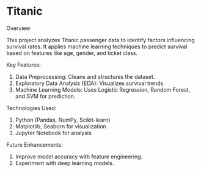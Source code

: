 # Titanic
Overview

This project analyzes Titanic passenger data to identify factors influencing survival rates. It applies machine learning techniques to predict survival based on features like age, gender, and ticket class.

Key Features:

1. Data Preprocessing: Cleans and structures the dataset.
2. Exploratory Data Analysis (EDA): Visualizes survival trends.
3. Machine Learning Models: Uses Logistic Regression, Random Forest, and SVM for prediction.

Technologies Used:

1. Python (Pandas, NumPy, Scikit-learn)
2. Matplotlib, Seaborn for visualization
3. Jupyter Notebook for analysis

Future Enhancements:

1. Improve model accuracy with feature engineering.
2. Experiment with deep learning models.
